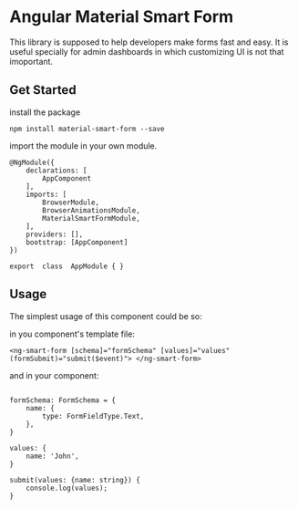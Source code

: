 # Angular Material Smart Form

This library is supposed to help developers make forms fast and easy. It is useful specially for admin dashboards in which customizing UI is not that imoportant.

## Get Started

install the package

`npm install material-smart-form --save`

import the module in your own module.

```
@NgModule({
	declarations: [
		AppComponent
	],
	imports: [
		BrowserModule,
		BrowserAnimationsModule,
		MaterialSmartFormModule,
	],
	providers: [],
	bootstrap: [AppComponent]
})

export  class  AppModule { }
```

## Usage

The simplest usage of this component could be so:

in you component's template file:

`<ng-smart-form [schema]="formSchema" [values]="values" (formSubmit)="submit($event)"> </ng-smart-form>`

and in your component:

```

formSchema: FormSchema = {
	name: {
		type: FormFieldType.Text,
	},
}

values: {
	name: 'John',
}

submit(values: {name: string}) {
	console.log(values);
}

```
